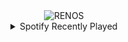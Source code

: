 <div align="center">
<picture>
    <source media="(prefers-color-scheme: dark)" srcset="https://i.ibb.co/0pFftb2t/output-gif.gif">
    <source media="(prefers-color-scheme: light)" srcset="https://i.ibb.co/0pFftb2t/output-gif.gif">
    <img alt="RENOS" src="https://i.ibb.co/0pFftb2t/output-gif.gif">
</picture>
<details>
<summary>Spotify Recently Played</summary>
<img src="https://spotify-recently-played-readme.vercel.app/api?user=31d6d6zerc5ct6kck32na2ozsqf4&unique=1&width=400" alt="Spotify" />
</details>
</div>

<!-- Image deletion URL: https://ibb.co/dsLQgYMg/0d87689d1669e9cd38e3af2ae7c58e30 -->